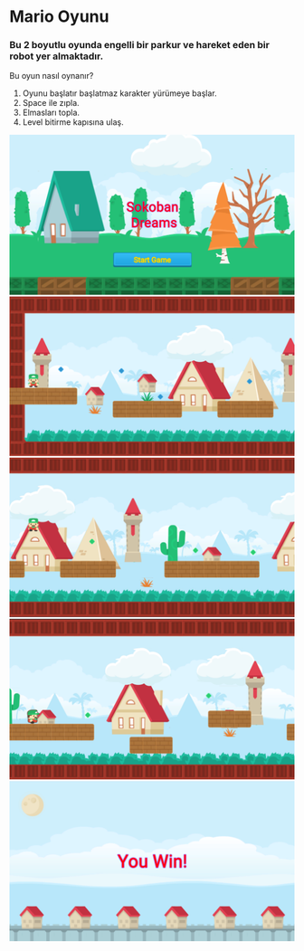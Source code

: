 # Mario Oyunu 
###  Bu 2 boyutlu oyunda engelli bir parkur ve hareket eden bir robot yer almaktadır.
Bu oyun nasıl oynanır?
1.	Oyunu başlatır başlatmaz karakter yürümeye başlar.
2.  Space ile zıpla.
3.	Elmasları topla.
4.	Level bitirme kapısına ulaş.

![alt text](https://github.com/halimebeyzacicek/OyunveUygulamaAkademisi/blob/main/photos/7.png)
![alt text](https://github.com/halimebeyzacicek/OyunveUygulamaAkademisi/blob/main/photos/8.png)
![alt text](https://github.com/halimebeyzacicek/OyunveUygulamaAkademisi/blob/main/photos/9.png)
![alt text](https://github.com/halimebeyzacicek/OyunveUygulamaAkademisi/blob/main/photos/10.png)
![alt text](https://github.com/halimebeyzacicek/OyunveUygulamaAkademisi/blob/main/photos/11.png)
